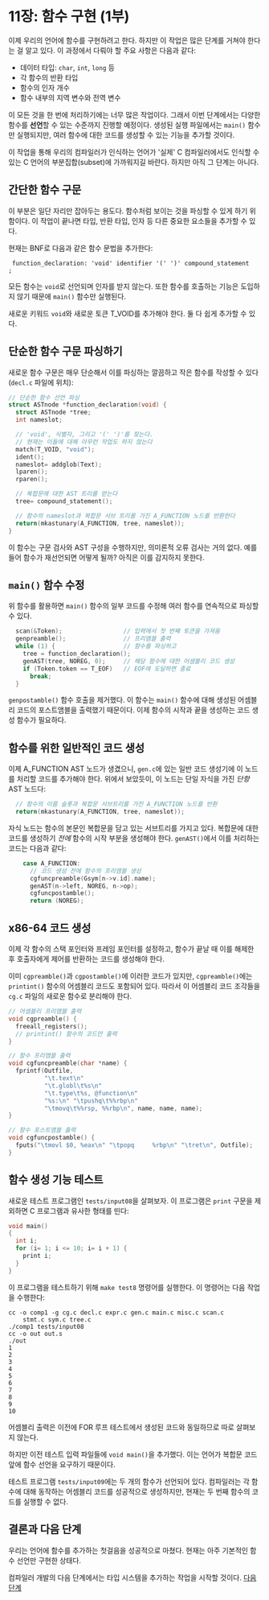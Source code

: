 # 11장: 함수 구현 (1부)

이제 우리의 언어에 함수를 구현하려고 한다. 하지만 이 작업은 많은 단계를 거쳐야 한다는 걸 알고 있다. 이 과정에서 다뤄야 할 주요 사항은 다음과 같다:

+ 데이터 타입: `char`, `int`, `long` 등
+ 각 함수의 반환 타입
+ 함수의 인자 개수
+ 함수 내부의 지역 변수와 전역 변수

이 모든 것을 한 번에 처리하기에는 너무 많은 작업이다. 그래서 이번 단계에서는 다양한 함수를 **선언**할 수 있는 수준까지 진행할 예정이다. 생성된 실행 파일에서는 `main()` 함수만 실행되지만, 여러 함수에 대한 코드를 생성할 수 있는 기능을 추가할 것이다.

이 작업을 통해 우리의 컴파일러가 인식하는 언어가 '실제' C 컴파일러에서도 인식할 수 있는 C 언어의 부분집합(subset)에 가까워지길 바란다. 하지만 아직 그 단계는 아니다.


## 간단한 함수 구문

이 부분은 일단 자리만 잡아두는 용도다. 함수처럼 보이는 것을 파싱할 수 있게 하기 위함이다. 이 작업이 끝나면 타입, 반환 타입, 인자 등 다른 중요한 요소들을 추가할 수 있다.

현재는 BNF로 다음과 같은 함수 문법을 추가한다:

```
 function_declaration: 'void' identifier '(' ')' compound_statement   ;
```

모든 함수는 `void`로 선언되며 인자를 받지 않는다. 또한 함수를 호출하는 기능은 도입하지 않기 때문에 `main()` 함수만 실행된다.

새로운 키워드 `void`와 새로운 토큰 T_VOID를 추가해야 한다. 둘 다 쉽게 추가할 수 있다.


## 단순한 함수 구문 파싱하기

새로운 함수 구문은 매우 단순해서 이를 파싱하는 깔끔하고 작은 함수를 작성할 수 있다(`decl.c` 파일에 위치):

```c
// 단순한 함수 선언 파싱
struct ASTnode *function_declaration(void) {
  struct ASTnode *tree;
  int nameslot;

  // 'void', 식별자, 그리고 '(' ')'를 찾는다.
  // 현재는 이들에 대해 아무런 작업도 하지 않는다
  match(T_VOID, "void");
  ident();
  nameslot= addglob(Text);
  lparen();
  rparen();

  // 복합문에 대한 AST 트리를 얻는다
  tree= compound_statement();

  // 함수의 nameslot과 복합문 서브 트리를 가진 A_FUNCTION 노드를 반환한다
  return(mkastunary(A_FUNCTION, tree, nameslot));
}
```

이 함수는 구문 검사와 AST 구성을 수행하지만, 의미론적 오류 검사는 거의 없다. 예를 들어 함수가 재선언되면 어떻게 될까? 아직은 이를 감지하지 못한다.


## `main()` 함수 수정

위 함수를 활용하면 `main()` 함수의 일부 코드를 수정해 여러 함수를 연속적으로 파싱할 수 있다.

```c
  scan(&Token);                 // 입력에서 첫 번째 토큰을 가져옴
  genpreamble();                // 프리앰블 출력
  while (1) {                   // 함수를 파싱하고
    tree = function_declaration();
    genAST(tree, NOREG, 0);     // 해당 함수에 대한 어셈블리 코드 생성
    if (Token.token == T_EOF)   // EOF에 도달하면 종료
      break;
  }
```

`genpostamble()` 함수 호출을 제거했다. 이 함수는 `main()` 함수에 대해 생성된 어셈블리 코드의 포스트앰블을 출력했기 때문이다. 이제 함수의 시작과 끝을 생성하는 코드 생성 함수가 필요하다.


## 함수를 위한 일반적인 코드 생성

이제 A_FUNCTION AST 노드가 생겼으니, `gen.c`에 있는 일반 코드 생성기에 이 노드를 처리할 코드를 추가해야 한다. 위에서 보았듯이, 이 노드는 단일 자식을 가진 *단항* AST 노드다:

```c
  // 함수의 이름 슬롯과 복합문 서브트리를 가진 A_FUNCTION 노드를 반환
  return(mkastunary(A_FUNCTION, tree, nameslot));
```

자식 노드는 함수의 본문인 복합문을 담고 있는 서브트리를 가지고 있다. 복합문에 대한 코드를 생성하기 *전에* 함수의 시작 부분을 생성해야 한다. `genAST()`에서 이를 처리하는 코드는 다음과 같다:

```c
    case A_FUNCTION:
      // 코드 생성 전에 함수의 프리앰블 생성
      cgfuncpreamble(Gsym[n->v.id].name);
      genAST(n->left, NOREG, n->op);
      cgfuncpostamble();
      return (NOREG);
```


## x86-64 코드 생성

이제 각 함수의 스택 포인터와 프레임 포인터를 설정하고, 함수가 끝날 때 이를 해제한 후 호출자에게 제어를 반환하는 코드를 생성해야 한다.

이미 `cgpreamble()`과 `cgpostamble()`에 이러한 코드가 있지만, `cgpreamble()`에는 `printint()` 함수의 어셈블리 코드도 포함되어 있다. 따라서 이 어셈블리 코드 조각들을 `cg.c` 파일의 새로운 함수로 분리해야 한다.

```c
// 어셈블리 프리앰블 출력
void cgpreamble() {
  freeall_registers();
  // printint() 함수의 코드만 출력
}

// 함수 프리앰블 출력
void cgfuncpreamble(char *name) {
  fprintf(Outfile,
          "\t.text\n"
          "\t.globl\t%s\n"
          "\t.type\t%s, @function\n"
          "%s:\n" "\tpushq\t%%rbp\n"
          "\tmovq\t%%rsp, %%rbp\n", name, name, name);
}

// 함수 포스트앰블 출력
void cgfuncpostamble() {
  fputs("\tmovl $0, %eax\n" "\tpopq     %rbp\n" "\tret\n", Outfile);
}
```


## 함수 생성 기능 테스트

새로운 테스트 프로그램인 `tests/input08`을 살펴보자. 이 프로그램은 `print` 구문을 제외하면 C 프로그램과 유사한 형태를 띤다:

```c
void main()
{
  int i;
  for (i= 1; i <= 10; i= i + 1) {
    print i;
  }
}
```

이 프로그램을 테스트하기 위해 `make test8` 명령어를 실행한다. 이 명령어는 다음 작업을 수행한다:

```
cc -o comp1 -g cg.c decl.c expr.c gen.c main.c misc.c scan.c
    stmt.c sym.c tree.c
./comp1 tests/input08
cc -o out out.s
./out
1
2
3
4
5
6
7
8
9
10
```

어셈블리 출력은 이전에 FOR 루프 테스트에서 생성된 코드와 동일하므로 따로 살펴보지 않는다.

하지만 이전 테스트 입력 파일들에 `void main()`을 추가했다. 이는 언어가 복합문 코드 앞에 함수 선언을 요구하기 때문이다.

테스트 프로그램 `tests/input09`에는 두 개의 함수가 선언되어 있다. 컴파일러는 각 함수에 대해 동작하는 어셈블리 코드를 성공적으로 생성하지만, 현재는 두 번째 함수의 코드를 실행할 수 없다.


## 결론과 다음 단계

우리는 언어에 함수를 추가하는 첫걸음을 성공적으로 마쳤다. 현재는 아주 기본적인 함수 선언만 구현한 상태다.

컴파일러 개발의 다음 단계에서는 타입 시스템을 추가하는 작업을 시작할 것이다. [다음 단계](../12_Types_pt1/Readme.md)


